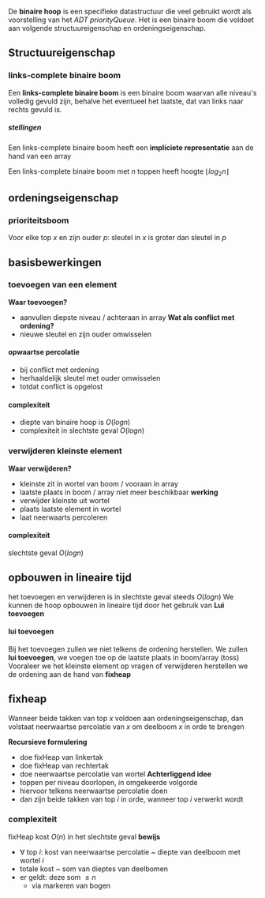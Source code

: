 De __binaire hoop__ is een specifieke datastructuur die veel gebruikt wordt als voorstelling van het _ADT priorityQueue_. Het is een binaire boom die voldoet aan volgende structuureigenschap en ordeningseigenschap.
## Structuureigenschap
### links-complete binaire boom
Een __links-complete binaire boom__ is een binaire boom waarvan alle niveau's volledig gevuld zijn, behalve het eventueel het laatste, dat van links naar rechts gevuld is.
##### stellingen
Een links-complete binaire boom heeft een __impliciete representatie__ aan de hand van een array

Een links-complete binaire boom met $n$ toppen heeft hoogte $\lfloor log_{2}n  \rfloor$ 

## ordeningseigenschap
### prioriteitsboom
Voor elke top $x$ en zijn ouder $p$: sleutel in $x$ is groter dan sleutel in $p$

## basisbewerkingen
### toevoegen van een element
__Waar toevoegen?__ 
- aanvullen diepste niveau / achteraan in array
__Wat als conflict met ordening?__
- nieuwe sleutel en zijn ouder omwisselen
#### opwaartse percolatie
- bij conflict met ordening
- herhaaldelijk sleutel met ouder omwisselen
- totdat conflict is opgelost
#### complexiteit
- diepte van binaire hoop is $O(log n)$ 
- complexiteit in slechtste geval $O(log n)$ 

### verwijderen kleinste element
__Waar verwijderen?__
- kleinste zit in wortel van boom / vooraan in array
- laatste plaats in boom / array niet meer beschikbaar
__werking__
- verwijder kleinste uit wortel
- plaats laatste element in wortel
- laat neerwaarts percoleren
#### complexiteit
 slechtste geval $O(logn)$ 

## opbouwen in lineaire tijd
het toevoegen en verwijderen is in slechtste geval steeds $O(log n)$ 
We kunnen de hoop opbouwen in lineaire tijd door het gebruik van __Lui toevoegen__

#### lui toevoegen
Bij het toevoegen zullen we niet telkens de ordening herstellen. We zullen __lui toevoegen__, we voegen toe op de laatste plaats in boom/array (toss)
Vooraleer we het kleinste element op vragen of verwijderen herstellen we de ordening aan de hand van __fixheap__

## fixheap
Wanneer beide takken van top $x$ voldoen aan ordeningseigenschap, dan volstaat neerwaartse percolatie van $x$ om deelboom $x$ in orde te brengen

__Recursieve formulering__ 
- doe fixHeap van linkertak
- doe fixHeap van rechtertak
- doe neerwaartse percolatie van wortel
__Achterliggend idee__
- toppen per niveau doorlopen, in omgekeerde volgorde
- hiervoor telkens neerwaartse percolatie doen
- dan zijn beide takken van top $i$ in orde, wanneer top $i$ verwerkt wordt

### complexiteit
fixHeap kost $O(n)$ in het slechtste geval
__bewijs__
- $\forall$ top $i$: kost van neerwaartse percolatie ~ diepte van deelboom met wortel $i$
- totale kost ~ som van dieptes van deelbomen
- er geldt: deze som $\leq n$ 
	- via markeren van bogen
